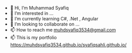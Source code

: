 - 👋 Hi, I’m Muhammad Syafiq
- 👀 I’m interested in ...
- 🌱 I’m currently learning C#, .Net , Angular
- 💞️ I’m looking to collaborate on ...
- 📫 How to reach me muhdsyafiq3534@gmail.com
- 📫 This is my portfolio https://muhdsyafiq3534.github.io/syafiqsahli.github.io/

<!---
muhdsyafiq3534/muhdsyafiq3534 is a ✨ special ✨ repository because its `README.md` (this file) appears on your GitHub profile.
You can click the Preview link to take a look at your changes.
--->
